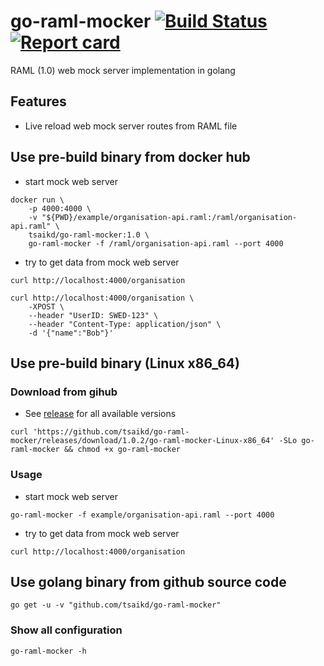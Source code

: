 # go-raml-mocker [![Build Status](https://travis-ci.org/tsaikd/go-raml-mocker.svg?branch=master)](https://travis-ci.org/tsaikd/go-raml-mocker) [![Report card](https://goreportcard.com/badge/github.com/tsaikd/go-raml-mocker)](https://goreportcard.com/report/github.com/tsaikd/go-raml-mocker)

RAML (1.0) web mock server implementation in golang

## Features

* Live reload web mock server routes from RAML file

## Use pre-build binary from docker hub

* start mock web server

```
docker run \
	-p 4000:4000 \
	-v "${PWD}/example/organisation-api.raml:/raml/organisation-api.raml" \
	tsaikd/go-raml-mocker:1.0 \
	go-raml-mocker -f /raml/organisation-api.raml --port 4000
```

* try to get data from mock web server

```
curl http://localhost:4000/organisation
```

```
curl http://localhost:4000/organisation \
	-XPOST \
	--header "UserID: SWED-123" \
	--header "Content-Type: application/json" \
	-d '{"name":"Bob"}'
```

## Use pre-build binary (Linux x86_64)

### Download from gihub

* See [release](https://github.com/tsaikd/go-raml-mocker/releases) for all available versions

```
curl 'https://github.com/tsaikd/go-raml-mocker/releases/download/1.0.2/go-raml-mocker-Linux-x86_64' -SLo go-raml-mocker && chmod +x go-raml-mocker
```

### Usage

* start mock web server


```
go-raml-mocker -f example/organisation-api.raml --port 4000
```

* try to get data from mock web server

```
curl http://localhost:4000/organisation
```

## Use golang binary from github source code

```
go get -u -v "github.com/tsaikd/go-raml-mocker"
```

### Show all configuration

```
go-raml-mocker -h
```
